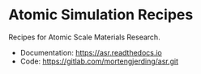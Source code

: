 Atomic Simulation Recipes
=========================
Recipes for Atomic Scale Materials Research.

- Documentation: https://asr.readthedocs.io
- Code: https://gitlab.com/mortengjerding/asr.git
